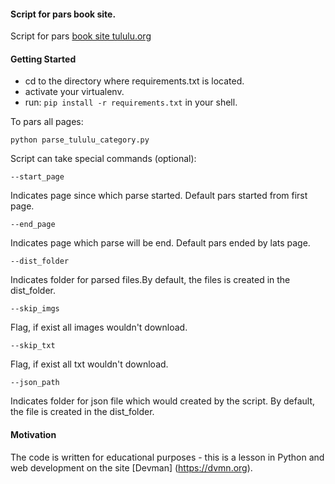 #### Script for pars book site.

 Script for pars [book site tululu.org](http://tululu.org/l55)

#### Getting Started
* cd to the directory where requirements.txt is located.
* activate your virtualenv.
* run: ```pip install -r requirements.txt``` in your shell.

 To pars all pages:
```commandline
python parse_tululu_category.py
```

 Script can take special commands (optional):
```commandline
--start_page
``` 
 Indicates page since which parse started. 
 Default pars started from first page.
 
 ```commandline
--end_page
``` 
 Indicates page which parse will be end. Default pars ended by lats page.

```commandline
--dist_folder
```
 Indicates folder for parsed files.By default, the files is created in the dist_folder.

```commandline
--skip_imgs
```
 Flag, if exist all images wouldn't download.
 
 ```commandline
--skip_txt
``` 
 Flag, if exist all txt wouldn't download.
  
 ```commandline
--json_path
```
 Indicates folder for json file which would created by the script.
 By default, the file is created in the dist_folder.
 
 #### Motivation
 
 The code is written for educational purposes - this is a lesson in Python and web development on the site [Devman] (https://dvmn.org).
  